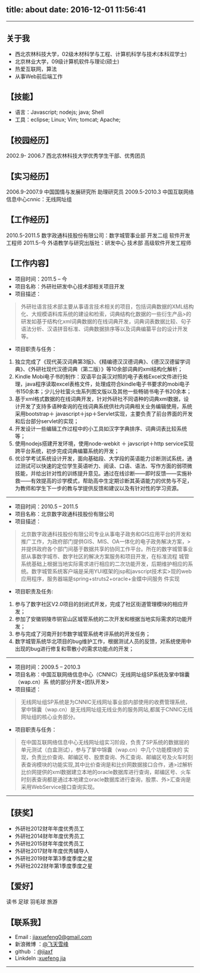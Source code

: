 title: about
date: 2016-12-01 11:56:41
---

---
## 关于我

- 西北农林科技大学，02级木材科学与工程、计算机科学与技术(本科双学士)
- 北京林业大学，09级计算机软件与理论(硕士)
- 热爱互联网，算法
- 从事Web前后端工作

## 【技能】

-  语言：Javascript; nodejs; java; Shell
-  工具：eclipse; Linux; Vim; tomcat; Apache;

## 【校园经历】

2002.9- 2006.7 西北农林科技大学优秀学生干部、优秀团员

## 【实习经历】

2006.9-2007.9 中国国情与发展研究所 助理研究员
2009.5-2010.3 中国互联网络信息中心cnnic：无线网址组

## 【工作经历】

2010.5-2011.5 数字政通科技股份有限公司：数字城管事业部 开发二组 软件开发工程师
2011.5-今 外语教学与研究出版社：研发中心 技术部 高级软件开发工程师

## 【工作内容】
- 项目时间：2011.5 – 今
- 项目名称：外研社研发中心技术部相关项目开发
- 项目描述：

> 外研社语言技术部主要从事语言技术相关的项目，包括词典数据的XML结构化、大规模语料库系统的建设和检索，词典结构化数据的一些衍生产品>的研发如基于结构化xml词典数据的在线词典开发，词典词表数据比较、句子语法分析、汉语拼音标准、词典数据排序等以及词典编纂平台的设计开发等。

- 项目职责与任务：

1. 独立完成了《现代英汉词典第3版》、《精编德汉汉德词典》、《德汉汉德留学词典》、《外研社现代汉德词典（第二版）》等10余部词典的xml结构化解析；
1. Kindle Mobi电子书的制作：双语平台英汉对照的电子表格Excel文件进行处理，java程序读取excel表格文件，处理成符合kindle电子书要求的mobi电子书150余本；少儿分社萤火虫系列图文版以及其他一些畅销书电子书20余本；
1. 基于xml格式数据的在线词典开发，针对外研社不同语种的词典xml数据，设计开发了支持多语种查询的在线词典系统供社内词典相关业务编辑使用，系统采用bootstrap＋ javascript＋jsp＋Servlet实现，主要负责了前台界面的开发和后台部分servlet的实现；
1. 开发设计一些编辑工作过程中的小工具如汉字字典排序、词典词表比较系统等；
1. 使用nodejs搭建开发环境，使用node-webkit ＋ javscript＋http service实现跨平台系统，初步完成词典编纂系统的开发；
1. 优诊学考试系统设计开发，面向基础段、大学段的英语能力诊断测试系统，通过测试可以快速的定位学生英语听力、阅读、口语、语法、写作方面的弱项微技能，并给出针对性的训练提升意见。通过在线诊断——即时反馈——实施补救——有效提高的诊学模式，帮助高中生定期诊断其英语能力的优势与不足，为教师和学生下一步的教与学提供反馈和建议以及有针对性的学习资源。

- - -

- 项目时间：2010.5 – 2011.5
- 项目名称：北京数字政通科技股份有限公司
- 项目描述：


> 北京数字政通科技股份有限公司专业从事电子政务和GIS应用平台的开发和推广工作，为政府部门提供GIS、MIS、OA一体化的电子政务解决方案，>并提供政府各个部门间基于数据共享的协同工作平台。所在的数字城管事业部从事数字城市、数字社区的解决方案服务和项目开发，在标准流程
> 城管系统基础上根据当地实际需求进行相应的二次功能开发，后期维护相应的系统。数字城管系统客户端是采用YUI框架的jsp和javscript技术实>现的web应用程序，服务器端是spring+struts2+oracle+金蝶中间服务 件实现


- 项目职责及任务:

1. 参与了数字社区V2.0项目的封闭式开发，完成了社区街道管理模块的相应开发；
2. 参加了安徽铜陵市铜官山区城管系统的二次开发和根据当地实际需求的功能开发；
3. 参与完成了河南开封市数字城管系统考评系统的开发任务；
4. 数字城管系统华北项目的bug维护工作，根据测试人员的反馈，对系统使用中出现的bug进行修复和零散小的需求功能点的开发；

- - -

- 项目时间：2009.5 – 2010.3
- 项目名称：中国互联网络信息中心（CNNIC）无线网址组SP系统及掌中锦囊（wap.cn）系 统的部分开发<团队开发>
- 项目描述：

> 无线网址组SP系统是为CNNIC无线网址事业部内部使用的收费管理系统，掌中锦囊（wap.cn）是无线网址组无线业务的服务网站,都属于CNNIC无线网址组的核心业务部分。

- 项目职责与任务：

> 在中国互联网络信息中心无线网址组实习阶段，负责了SP系统的数据层的单元测试（白盒测试），参与了掌中锦囊（wap.cn）中几个功能模块的
> 实现，负责比价查询、邮编区号、股票查询、外汇查询、邮编区号及火车时刻表查询模块的功能实现,其中比价查询是和比价网数据接口合作，通>过解析比价网提供的xml数据建立本地的oracle数据库进行查询，邮编区号、火车时刻表查询都是通过本地建立oracle数据库进行查询，股票、外>汇查询是采用WebService接口查询实现。


- - -

## 【获奖】

- 外研社2012财年年度优秀员工
- 外研社2014财年年度优秀员工
- 外研社2015财年年度优秀员工
- 外研社2017财年年度优秀辅导人
- 外研社2019财年第3季度季度之星
- 外研社2022财年第1季度季度之星

## 【爱好】

读书 足球 羽毛球 旅游

## 【联系我】

- Email : [jiaxuefeng0@gmail.com](mailto:jiaxuefeng0@gmail.com)
- 新浪微博 ：[@飞天雪峰](https://weibo.com/jiaxuefeng)
- github ：[@jiaxf](https://github.com/jiaxf)
- LinkdeIn :[xuefeng jia](https://www.linkedin.com/in/jiaxuefeng/)

---
